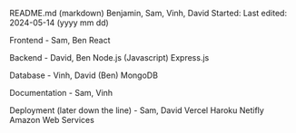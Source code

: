  README.md (markdown)
 Benjamin, Sam, Vinh, David
 Started: 
 Last edited:  2024-05-14 (yyyy mm dd)

Frontend - Sam, Ben
React

Backend - David, Ben
Node.js (Javascript)
Express.js

Database - Vinh, David (Ben)
MongoDB

Documentation - Sam, Vinh

Deployment (later down the line) - Sam, David
Vercel
Haroku
Netifly
Amazon Web Services



